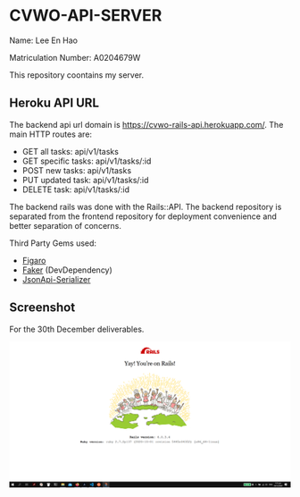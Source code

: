 # CVWO-API-SERVER

Name: Lee En Hao

Matriculation Number: A0204679W

This repository coontains my server.

## Heroku API URL

The backend api url domain is https://cvwo-rails-api.herokuapp.com/. The main HTTP routes are:

- GET all tasks: api/v1/tasks
- GET specific tasks: api/v1/tasks/:id
- POST new tasks: api/v1/tasks
- PUT updated task: api/v1/tasks/:id
- DELETE task: api/v1/tasks/:id

The backend rails was done with the Rails::API. The backend repository is separated from the frontend repository for deployment convenience and better separation of concerns.

Third Party Gems used:

* [Figaro](https://github.com/laserlemon/figaro)
* [Faker](https://github.com/faker-ruby/faker) (DevDependency)
* [JsonApi-Serializer](https://github.com/jsonapi-serializer/jsonapi-serializer)

## Screenshot

For the 30th December deliverables.

![Defailt Rails Page](./rails_page.png)
